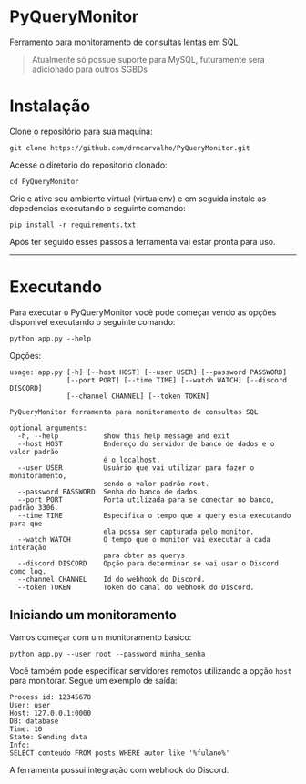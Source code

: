 # PyQueryMonitor
Ferramento para monitoramento de consultas lentas em SQL

> Atualmente só possue suporte para MySQL, futuramente sera adicionado para outros SGBDs

# Instalação

Clone o repositório para sua maquina:

`git clone https://github.com/drmcarvalho/PyQueryMonitor.git`

Acesse o diretorio do repositorio clonado:

`cd PyQueryMonitor`

Crie e ative seu ambiente virtual (virtualenv) e em seguida instale as depedencias executando o seguinte comando:

`pip install -r requirements.txt`

Após ter seguido esses passos a ferramenta vai estar pronta para uso.

---

# Executando

Para executar o PyQueryMonitor você pode começar vendo as opções disponivel executando o seguinte comando:

`python app.py --help`

Opções:

```
usage: app.py [-h] [--host HOST] [--user USER] [--password PASSWORD]
              [--port PORT] [--time TIME] [--watch WATCH] [--discord DISCORD]
              [--channel CHANNEL] [--token TOKEN]

PyQueryMonitor ferramenta para monitoramento de consultas SQL

optional arguments:
  -h, --help           show this help message and exit
  --host HOST          Endereço do servidor de banco de dados e o valor padrão
                       é o localhost.
  --user USER          Usuário que vai utilizar para fazer o monitoramento,
                       sendo o valor padrão root.
  --password PASSWORD  Senha do banco de dados.
  --port PORT          Porta utilizada para se conectar no banco, padrão 3306.
  --time TIME          Especifica o tempo que a query esta executando para que
                       ela possa ser capturada pelo monitor.
  --watch WATCH        O tempo que o monitor vai executar a cada interação
                       para obter as querys
  --discord DISCORD    Opção para determinar se vai usar o Discord como log.
  --channel CHANNEL    Id do webhook do Discord.
  --token TOKEN        Token do canal do webhook do Discord.
```

## Iniciando um monitoramento

Vamos começar com um monitoramento basico:

`python app.py --user root --password minha_senha`

Você também pode especificar servidores remotos utilizando a opção `host` para monitorar. Segue um exemplo de saída:

```
Process id: 12345678
User: user
Host: 127.0.0.1:0000
DB: database
Time: 10
State: Sending data
Info:
SELECT conteudo FROM posts WHERE autor like '%fulano%'
```

A ferramenta possui integração com webhook do Discord.

